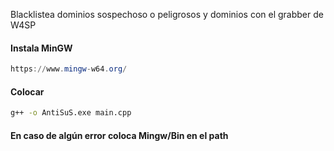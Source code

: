 Blacklistea dominios sospechoso o peligrosos y dominios con el grabber de W4SP

#### Instala MinGW
```powershell
https://www.mingw-w64.org/
```
#### Colocar
```bash
g++ -o AntiSuS.exe main.cpp
```
#### En caso de algún error coloca Mingw/Bin en el path
